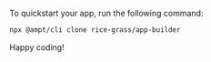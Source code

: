 To quickstart your app, run the following command: 

```bash
npx @ampt/cli clone rice-grass/app-builder
```

Happy coding!